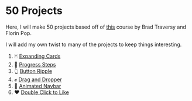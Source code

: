 # 50 Projects

Here, I will make 50 projects based off of [this](https://www.udemy.com/course/50-projects-50-days/) course by Brad Traversy and Florin Pop.

I will add my own twist to many of the projects to keep things interesting.

1. 🃏 [Expanding Cards](https://graysonlee123.github.io/50-projects/expanding-cards/)
2. 🔢 [Progress Steps](https://graysonlee123.github.io/50-projects/progress-steps)
3. 👆 [Button Ripple](https://graysonlee123.github.io/50-projects/button-ripple)
4. ✊ [Drag and Dropper](https://graysonlee123.github.io/50-projects/drag-drop)
5. 📃 [Animated Navbar](https://graysonlee123.github.io/50-projects/navbar)
6. ♥ [Double Click to Like](https://graysonlee123.github.io/50-projects/dblclick-heart)
